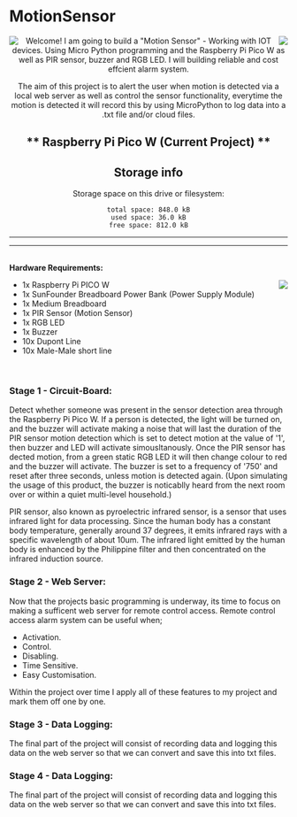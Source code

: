 # MotionSensor

<div align="center">
<img align="left" src="https://media.tenor.com/lJ3nu6akejIAAAAM/smoke-alarms-market.gif" />
<img align="right" src="https://media.tenor.com/lJ3nu6akejIAAAAM/smoke-alarms-market.gif" />

Welcome! I am going to build a "Motion Sensor" - Working with IOT devices.
Using Micro Python programming and the Raspberry Pi Pico W as well as PIR sensor, buzzer and RGB LED. I will building reliable and cost effcient alarm system. 

The aim of this project is to alert the user when motion is detected via a local web server as well as control the sensor functionality, everytime the motion is detected it will record this by using MicroPython to log data into a .txt file and/or cloud files. 

** Raspberry Pi Pico W (Current Project) **
---------------------------
Storage info
---------------------------
Storage space on this drive or filesystem:

    total space: 848.0 kB
    used space: 36.0 kB
    free space: 812.0 kB

---------------------------
---------------------------
</div>
<br>
<b>Hardware Requirements:</b>
<ul>
<img align="right" src="https://blogger.googleusercontent.com/img/b/R29vZ2xl/AVvXsEgjEnWJpbTcO-sJU5no65Hrhvb4nkBJPfLrqPnocyUqgjDbI73hE74UMNqy5RkIO4IWcttuTFEcr4PioLZhNf9JE50XHHg3YCdjNhM94x7bXTJdWXWuA8R8c9hs3XvNW5az2hNb2ptnDw/s1600/pilogo.gif" />
  <li>1x Raspberry Pi PICO W</li>
  <li>1x SunFounder Breadboard Power Bank (Power Supply Module)</li>
  <li>1x Medium Breadboard</li>
  <li>1x PIR Sensor (Motion Sensor)</li>
  <li>1x RGB LED</li>
  <li>1x Buzzer</li>
  <li>10x Dupont Line</li>
  <li>10x Male-Male short line</li>
</ul>
<br>

<div align="left">
<h3><b>Stage 1 - Circuit-Board:</b></h3>
<p>Detect whether someone was present in the sensor detection area through the Raspberry Pi Pico W.
If a person is detected, the light will be turned on, and the buzzer will activate making a noise that will last the duration
of the PIR sensor motion detection which is set to detect motion at the value of '1', then buzzer and LED will activate simousltanously.
Once the PIR sensor has dected motion, from a green static RGB LED it will then change colour to red and the buzzer will activate. 
The buzzer is set to a frequency of '750' and reset after three seconds, unless motion is detected again.
(Upon simulating the usage of this product, the buzzer is noticablly heard from the next room over or within a quiet multi-level household.)</p>

<p>PIR sensor, also known as pyroelectric infrared sensor, is a sensor that uses infrared light for data
processing. Since the human body has a constant body temperature, generally around 37 degrees, it
emits infrared rays with a specific wavelength of about 10um. The infrared light emitted by the human
body is enhanced by the Philippine filter and then concentrated on the infrared induction source.</p>
</div>

<div align="left">
<h3><b>Stage 2 - Web Server:</b></h3>
<p>Now that the projects basic programming is underway, its time to focus on making a sufficent web server for remote control access. Remote control access alarm system can be useful when;
  <ul>
    <li>Activation.</li>
    <li>Control.</li>
    <li>Disabling.</li>
    <li>Time Sensitive.</li>
    <li>Easy Customisation.</li>
  </ul>
Within the project over time I apply all of these features to my project and mark them off one by one.</p>
</div>

<div align="left">
<h3><b>Stage 3 - Data Logging:</b></h3>
<p>The final part of the project will consist of recording data and logging this data on the web server so that we can convert and save this into txt files.</p
</div>

<div align="left">
<h3><b>Stage 4 - Data Logging:</b></h3>
<p>The final part of the project will consist of recording data and logging this data on the web server so that we can convert and save this into txt files.</p
</div>
<br>
